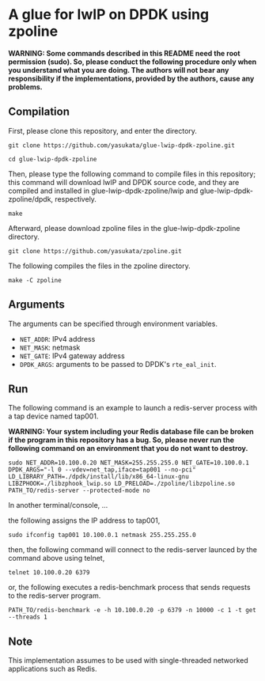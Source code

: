 # A glue for lwIP on DPDK using zpoline

**WARNING: Some commands described in this README need the root permission (sudo). So, please conduct the following procedure only when you understand what you are doing. The authors will not bear any responsibility if the implementations, provided by the authors, cause any problems.**

## Compilation

First, please clone this repository, and enter the directory.

```
git clone https://github.com/yasukata/glue-lwip-dpdk-zpoline.git
```

```
cd glue-lwip-dpdk-zpoline
```

Then, please type the following command to compile files in this repository; this command will download lwIP and DPDK source code, and they are compiled and installed in glue-lwip-dpdk-zpoline/lwip and glue-lwip-dpdk-zpoline/dpdk, respectively.

```
make
```

Afterward, please download zpoline files in the glue-lwip-dpdk-zpoline directory.

```
git clone https://github.com/yasukata/zpoline.git
```

The following compiles the files in the zpoline directory.

```
make -C zpoline
```

## Arguments

The arguments can be specified through environment variables.

- ```NET_ADDR```: IPv4 address
- ```NET_MASK```: netmask
- ```NET_GATE```: IPv4 gateway address
- ```DPDK_ARGS```: arguments to be passed to DPDK's ```rte_eal_init```.

## Run

The following command is an example to launch a redis-server process with a tap device named tap001.

**WARNING: Your system including your Redis database file can be broken if the program in this repository has a bug. So, please never run the following command on an environment that you do not want to destroy.**

```
sudo NET_ADDR=10.100.0.20 NET_MASK=255.255.255.0 NET_GATE=10.100.0.1 DPDK_ARGS="-l 0 --vdev=net_tap,iface=tap001 --no-pci" LD_LIBRARY_PATH=./dpdk/install/lib/x86_64-linux-gnu LIBZPHOOK=./libzphook_lwip.so LD_PRELOAD=./zpoline/libzpoline.so PATH_TO/redis-server --protected-mode no
```

In another terminal/console, ...

the following assigns the IP address to tap001,

```
sudo ifconfig tap001 10.100.0.1 netmask 255.255.255.0
```

then, the following command will connect to the redis-server launced by the command above using telnet,

```
telnet 10.100.0.20 6379
```

or, the following executes a redis-benchmark process that sends requests to the redis-server program.

```
PATH_TO/redis-benchmark -e -h 10.100.0.20 -p 6379 -n 10000 -c 1 -t get --threads 1
```

## Note

This implementation assumes to be used with single-threaded networked applications such as Redis.
